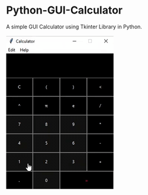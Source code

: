 # Python-GUI-Calculator
A simple GUI Calculator using Tkinter Library in Python.<br><br>
![](https://github.com/jyotipandey-11/Python-GUI-Calculator/blob/main/Jyo_Calci.gif?raw=true)
